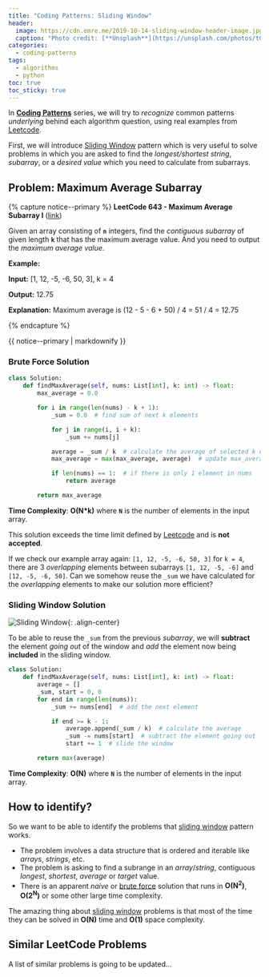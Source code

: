 ```yaml
---
title: "Coding Patterns: Sliding Window"
header:
  image: https://cdn.emre.me/2019-10-14-sliding-window-header-image.jpg
  caption: "Photo credit: [**Unsplash**](https://unsplash.com/photos/tGm0O_ePW6w)"
categories:
  - coding-patterns
tags:
  - algorithms
  - python
toc: true
toc_sticky: true
---
```


In **[Coding Patterns](https://emre.me/categories/#coding-patterns)** series, we will try to *recognize* common patterns *underlying* behind each algorithm question, using real examples from [Leetcode](https://leetcode.com/).

First, we will introduce [Sliding Window](https://emre.me/coding-patterns/sliding-window/) pattern which is very useful to solve problems in which you are asked to find the *longest/shortest string*, *subarray*, or a *desired value* which you need to calculate from subarrays.

## Problem: Maximum Average Subarray ##

{% capture notice--primary %}
**LeetCode 643 - Maximum Average Subarray I** ([link](https://leetcode.com/problems/maximum-average-subarray-i/))

Given an array consisting of **`n`** integers, find the *contiguous subarray* of given length **`k`** that has the maximum average value. And you need to output the *maximum average value*.

**Example:**

**Input:** [1, 12, -5, -6, 50, 3], k = 4

**Output:** 12.75

**Explanation:** Maximum average is (12 - 5 - 6 + 50) / 4 = 51 / 4 = 12.75

{% endcapture %}

<div class="notice--primary">
  {{ notice--primary | markdownify }}
</div>

### Brute Force Solution ###

```python
class Solution:
    def findMaxAverage(self, nums: List[int], k: int) -> float:
        max_average = 0.0

        for i in range(len(nums) - k + 1):
            _sum = 0.0  # find sum of next k elements

            for j in range(i, i + k):
                _sum += nums[j]

            average = _sum / k  # calculate the average of selected k elements
            max_average = max(max_average, average)  # update max_average

            if len(nums) == 1:  # if there is only 1 element in nums
                return average

        return max_average
```

**Time Complexity**: **O(N*k)** where **`N`** is the number of elements in the input array. 

This solution exceeds the time limit defined by [Leetcode](https://leetcode.com/) and is **not accepted**.

If we check our example array again: `[1, 12, -5, -6, 50, 3]` for `k = 4`, there are 3 *overlapping* elements between subarrays `[1, 12, -5, -6]` and `[12, -5, -6, 50]`. Can we somehow reuse the `_sum` we have calculated for the *overlapping* elements to make our solution more efficient?

### Sliding Window Solution ###

![Sliding Window](https://cdn.emre.me/2019-10-14-sliding-window.png){: .align-center}

To be able to reuse the `_sum` from the previous *subarray*, we will **subtract** the element *going out* of the window and *add* the element now being **included** in the sliding window.

```python
class Solution:
    def findMaxAverage(self, nums: List[int], k: int) -> float:
        average = []
        _sum, start = 0, 0
        for end in range(len(nums)):
            _sum += nums[end]  # add the next element

            if end >= k - 1:
                average.append(_sum / k)  # calculate the average
                _sum -= nums[start]  # subtract the element going out
                start += 1  # slide the window

        return max(average)
```

**Time Complexity**: **O(N)** where **`N`** is the number of elements in the input array.

## How to identify? ##
So we want to be able to identify the problems that [sliding window](https://emre.me/coding-patterns/sliding-window/) pattern works.

* The problem involves a data structure that is ordered and iterable like *arrays*, *strings*, etc.
* The problem is asking to find a subrange in an *array*/*string*, contiguous *longest*, *shortest*, *average* or *target* value.
* There is an apparent *naive* or [brute force](#brute-force-solution) solution that runs in **O(N<sup>2</sup>)**, **O(2<sup>N</sup>)** or some other large time complexity.

The amazing thing about [sliding window](https://emre.me/coding-patterns/sliding-window/) problems is that most of the time they can be solved in **O(N)** time and **O(1)** space complexity.

## Similar LeetCode Problems ##

A list of similar problems is going to be updated...